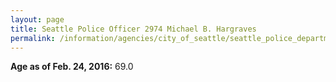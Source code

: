 ```yaml
---
layout: page
title: Seattle Police Officer 2974 Michael B. Hargraves
permalink: /information/agencies/city_of_seattle/seattle_police_department/copbook/2974/
---
```


**Age as of Feb. 24, 2016:** 69.0
